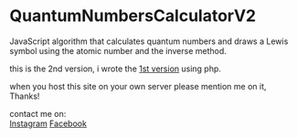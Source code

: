 # QuantumNumbersCalculatorV2
JavaScript algorithm that calculates quantum numbers and draws a Lewis symbol using the atomic number and the inverse method.

this is the 2nd version, i wrote the <a href="https://github.com/SamerAlabdaly/QuantumNumbersCalculator/">1st version</a> using php.

when you host this site on your own server please mention me on it, Thanks!

contact me on: <br>
<a href="https://instagram.com/uvr.z">Instagram</a>
<a href="https://fb.com/sam3r.karem">Facebook</a><br>
